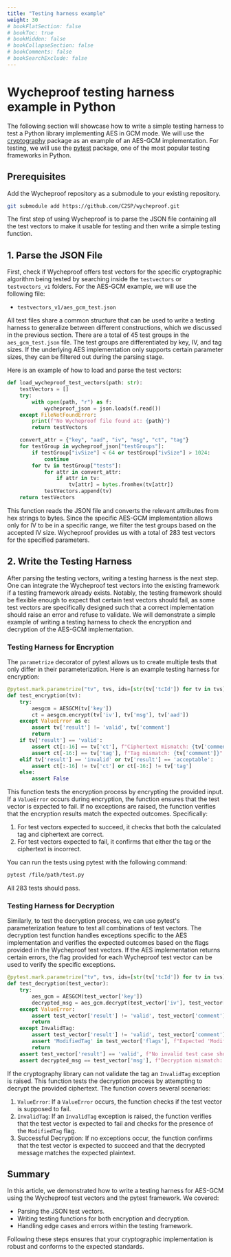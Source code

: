 ```yaml
---
title: "Testing harness example"
weight: 30
# bookFlatSection: false
# bookToc: true
# bookHidden: false
# bookCollapseSection: false
# bookComments: false
# bookSearchExclude: false
---
```


# Wycheproof testing harness example in Python

The following section will showcase how to write a simple testing harness to test a Python library implementing AES in GCM mode.
We will use the [cryptography](https://pypi.org/project/cryptography/) package as an example of an AES-GCM implementation.
For testing, we will use the [pytest](https://pypi.org/project/pytest/) package, one of the most popular testing frameworks in Python.

## Prerequisites

Add the Wycheproof repository as a submodule to your existing repository.

```bash
git submodule add https://github.com/C2SP/wycheproof.git
```

The first step of using Wycheproof is to parse the JSON file containing all the test vectors to make it usable for testing and then write a simple testing function.

## 1. Parse the JSON File

First, check if Wycheproof offers test vectors for the specific cryptographic algorithm being tested by searching inside the `testvectors` or `testvectors_v1` folders.
For the AES-GCM example, we will use the following file:

- `testvectors_v1/aes_gcm_test.json`

All test files share a common structure that can be used to write a testing harness to generalize between different constructions, which we discussed in the previous section. There are a total of 45 test groups in the `aes_gcm_test.json` file. The test groups are differentiated by key, IV, and tag sizes. If the underlying AES implementation only supports certain parameter sizes, they can be filtered out during the parsing stage.  

Here is an example of how to load and parse the test vectors:

```python {linenos=inline}
def load_wycheproof_test_vectors(path: str):
    testVectors = []
    try:
        with open(path, "r") as f:
            wycheproof_json = json.loads(f.read())
    except FileNotFoundError:
        print(f"No Wycheproof file found at: {path}")
        return testVectors

    convert_attr = {"key", "aad", "iv", "msg", "ct", "tag"}
    for testGroup in wycheproof_json["testGroups"]:
        if testGroup["ivSize"] < 64 or testGroup["ivSize"] > 1024:
            continue
        for tv in testGroup["tests"]:
            for attr in convert_attr:
                if attr in tv:
                    tv[attr] = bytes.fromhex(tv[attr])
            testVectors.append(tv)
    return testVectors
```

This function reads the JSON file and converts the relevant attributes from hex strings to bytes.
Since the specific AES-GCM implementation allows only for IV to be in a specific range, we filter the test groups based on the accepted IV size.
Wycheproof provides us with a total of 283 test vectors for the specified parameters.

## 2. Write the Testing Harness

After parsing the testing vectors, writing a testing harness is the next step.
One can integrate the Wycheproof test vectors into the existing framework if a testing framework already exists.
Notably, the testing framework should be flexible enough to expect that certain test vectors should fail, as some test vectors are specifically designed such that a correct implementation should raise an error and refuse to validate. We will demonstrate a simple example of writing a testing harness to check the encryption and decryption of the AES-GCM implementation.

### Testing Harness for Encryption

The `parametrize` decorator of pytest allows us to create multiple tests that only differ in their parameterization.
Here is an example testing harness for encryption:

```python {linenos=inline}
@pytest.mark.parametrize("tv", tvs, ids=[str(tv['tcId']) for tv in tvs])
def test_encryption(tv):
    try:
        aesgcm = AESGCM(tv['key'])
        ct = aesgcm.encrypt(tv['iv'], tv['msg'], tv['aad'])
    except ValueError as e:
        assert tv['result'] != 'valid', tv['comment']
        return
    if tv['result'] == 'valid':
        assert ct[:-16] == tv['ct'], f"Ciphertext mismatch: {tv['comment']}"
        assert ct[-16:] == tv['tag'], f"Tag mismatch: {tv['comment']}"
    elif tv['result'] == 'invalid' or tv['result'] == 'acceptable':
        assert ct[:-16] != tv['ct'] or ct[-16:] != tv['tag']
    else:
        assert False
```

This function tests the encryption process by encrypting the provided input.
If a `ValueError` occurs during encryption, the function ensures that the test vector is expected to fail.
If no exceptions are raised, the function verifies that the encryption results match the expected outcomes.
Specifically:

1. For test vectors expected to succeed, it checks that both the calculated tag and ciphertext are correct.
2. For test vectors expected to fail, it confirms that either the tag or the ciphertext is incorrect.

You can run the tests using pytest with the following command:

```bash
pytest /file/path/test.py
```

All 283 tests should pass.

### Testing Harness for Decryption

Similarly, to test the decryption process, we can use pytest's parameterization feature to test all combinations of test vectors.
The decryption test function handles exceptions specific to the AES implementation and verifies the expected outcomes based on the flags provided in the Wycheproof test vectors.
If the AES implementation returns certain errors, the flag provided for each Wycheproof test vector can be used to verify the specific exceptions.

```python {linenos=inline}
@pytest.mark.parametrize("tv", tvs, ids=[str(tv['tcId']) for tv in tvs])
def test_decryption(test_vector):
    try:
        aes_gcm = AESGCM(test_vector['key'])
        decrypted_msg = aes_gcm.decrypt(test_vector['iv'], test_vector['ct'] + test_vector['tag'], test_vector['aad'])
    except ValueError:
        assert test_vector['result'] != 'valid', test_vector['comment']
        return
    except InvalidTag:
        assert test_vector['result'] != 'valid', test_vector['comment']
        assert 'ModifiedTag' in test_vector['flags'], f"Expected 'ModifiedTag' flag: {test_vector['comment']}"
        return
    assert test_vector['result'] == 'valid', f"No invalid test case should pass: {test_vector['comment']}"
    assert decrypted_msg == test_vector['msg'], f"Decryption mismatch: {test_vector['comment']}"
```

If the cryptography library can not validate the tag an `InvalidTag` exception is raised.
This function tests the decryption process by attempting to decrypt the provided ciphertext.
The function covers several scenarios:

1. `ValueError`: If a `ValueError` occurs, the function checks if the test vector is supposed to fail.  
2. `InvalidTag`: If an `InvalidTag` exception is raised, the function verifies that the test vector is expected to fail and checks for the presence of the `ModifiedTag` flag.  
3. Successful Decryption: If no exceptions occur, the function confirms that the test vector is expected to succeed and that the decrypted message matches the expected plaintext.

## Summary

In this article, we demonstrated how to write a testing harness for AES-GCM using the Wycheproof test vectors and the pytest framework.
We covered:

- Parsing the JSON test vectors.
- Writing testing functions for both encryption and decryption.
- Handling edge cases and errors within the testing framework.

Following these steps ensures that your cryptographic implementation is robust and conforms to the expected standards.
